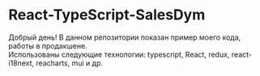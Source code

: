# React-TypeScript-SalesDym

Добрый день! В данном репозитории показан пример моего кода, работы в продакшене.  
Использованы следующие технологии: typescript, React, redux, react-i18next, reacharts, mui и др.

